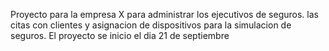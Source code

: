 Proyecto para la empresa X para administrar los ejecutivos de seguros. las citas con clientes y asignacion de dispositivos para la simulacion de seguros.
El proyecto se inicio el dia 21 de septiembre
